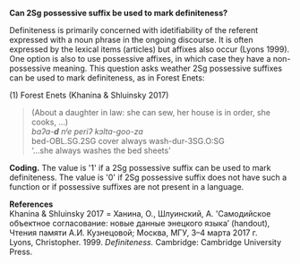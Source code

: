 **Can 2Sg possessive suffix be used to mark definiteness?** 

Definiteness is primarily concerned with idetifiability of the referent expressed with a noun phrase in the ongoing discourse. It is often expressed by the lexical items (articles) but affixes also occur (Lyons 1999). One option is also to use possessive affixes, in which case they have a non-possessive meaning. This question asks weather 2Sg possessive suffixes can be used to mark definiteness, as in Forest Enets:

(1) Forest Enets (Khanina & Shluinsky 2017)<br/> 
>(About a daughter in law: she can sew, her house is in order, she cooks, …)<br/>
>*baʔa-**d** nʲe periʔ kɔlta-goo-za*<br/>
bed-OBL.SG.2SG cover always wash-dur-3SG.O:SG<br/>
‘…she always washes the bed sheets’<br/>

**Coding.** The value is '1' if a 2Sg possessive suffix can be used to mark definiteness. The value is '0' if 2Sg possessive suffix does not have such a function or if possessive suffixes are not present in a language.

**References**<br/>
Khanina & Shluinsky 2017 = Ханина, О., Шлуинский, А. 'Самодийское объектное согласование: новые данные энецкого языка’ (handout), Чтения памяти А.И. Кузнецовой; Москва, МГУ, 3–4 марта 2017 г.<br/>
Lyons, Christopher. 1999. *Definiteness.* Cambridge: Cambridge University Press.

